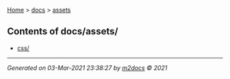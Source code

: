 [Home](../index.md) > [docs](../docs_index.md) > [assets](assets_index.md)  

## Contents of docs/assets/

- [css/](css/css_index.md)

***

*Generated on 03-Mar-2021 23:38:27 by [m2docs](https://github.com/crgnam-research/m2docs) © 2021*